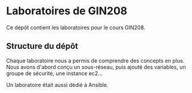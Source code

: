 # Laboratoires de GIN208

Ce dépôt contient les laboratoires pour le cours GIN208.

## Structure du dépôt

Chaque laboratoire nous a permis de comprendre des concepts en plus. Nous avons d'abord conçu un sous-réseau, puis ajouté des variables, un groupe de sécurité, une instance ec2...

Un laboratoire était aussi dédié à Ansible.